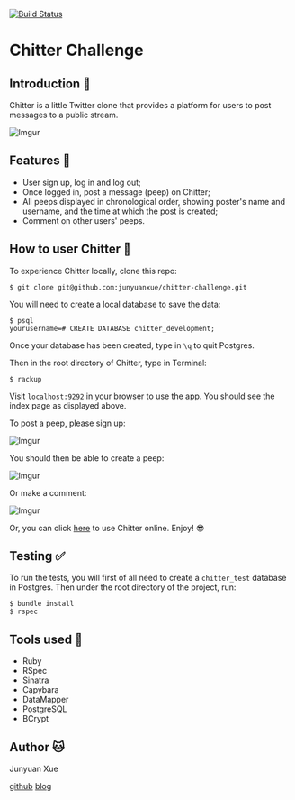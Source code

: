 [![Build Status](https://travis-ci.org/makersacademy/chitter-challenge.svg?branch=master)](https://travis-ci.org/makersacademy/chitter-challenge)

Chitter Challenge
=================


Introduction :hatched_chick:
------------
Chitter is a little Twitter clone that provides a platform for users to post messages to a public stream.

![Imgur](http://i.imgur.com/JWgRBnG.png)

Features :star2:
-------
* User sign up, log in and log out;
* Once logged in, post a message (peep) on Chitter;
* All peeps displayed in chronological order, showing poster's name and username, and the time at which the post is created;
* Comment on other users' peeps.

How to user Chitter :page_with_curl:
------------------
To experience Chitter locally, clone this repo:
```
$ git clone git@github.com:junyuanxue/chitter-challenge.git
```
You will need to create a local database to save the data:
```
$ psql
yourusername=# CREATE DATABASE chitter_development;
```
Once your database has been created, type in `\q` to quit Postgres.

Then in the root directory of Chitter, type in Terminal:
```
$ rackup
```
Visit `localhost:9292` in your browser to use the app. You should see the index page as displayed above.

To post a peep, please sign up:

![Imgur](http://i.imgur.com/tjBqydz.png)

You should then be able to create a peep:

![Imgur](http://i.imgur.com/LVwdzPo.png)

Or make a comment:

![Imgur](http://i.imgur.com/CAvJdNn.png)

Or, you can click [here](https://bonjour-chitter.herokuapp.com) to use Chitter online. Enjoy! :sunglasses:

Testing :white_check_mark:
-------
To run the tests, you will first of all need to create a `chitter_test` database in Postgres. Then under the root directory of the project, run:
```
$ bundle install
$ rspec
```

Tools used :wrench:
-----------
* Ruby
* RSpec
* Sinatra
* Capybara
* DataMapper
* PostgreSQL
* BCrypt

Author :cat:
----------------------
Junyuan Xue

[github](https://github.com/junyuanxue)  [blog](https://spinningcodes.wordpress.com/)
